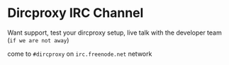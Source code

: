 # Dircproxy IRC Channel #

Want support, test your dircproxy setup, live talk with the developer team (`if we are not away`)

come to `#dircproxy` on `irc.freenode.net` network